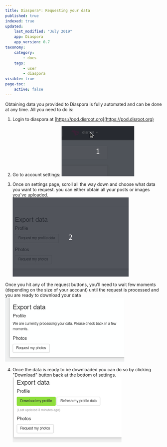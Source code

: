 ```yaml
---
title: Diaspora*: Requesting your data
published: true
indexed: true
updated:
    last_modified: "July 2019"		
    app: Diaspora
    app_version: 0.7
taxonomy:
    category:
        - docs
    tags:
        - user
        - diaspora
visible: true
page-toc:
    active: false
---
```


Obtaining data you provided to Diaspora is fully automated and can be done at any time. All you need to do is:

1. Login to diaspora at [https://pod.disroot.org](https://pod.disroot.org)

2. Go to account settings:
![](en/settings.gif)

3. Once on settings page, scroll all the way down and choose what data you want to request. you can either obtain all your posts or images you've uploaded.
![](en/request.gif)

Once you hit any of the request buttons, you'll need to wait few moments (depending on the size of your account) until the request is processed and you are ready to download your data
![](en/wait-request.png)

4. Once the data is ready to be downloaded you can do so by clicking "Download" button back at the bottom of settings.
![](en/data-download.png)
